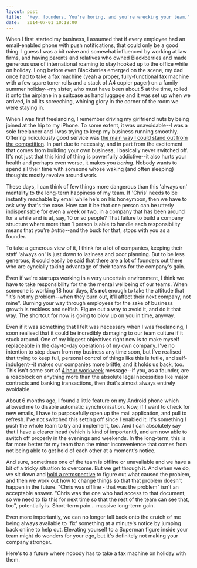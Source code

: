 ```yaml
---
layout: post
title:  "Hey, founders. You're boring, and you're wrecking your team."
date:   2014-07-01 10:18:00
---
```


When I first started my business, I assumed that if every employee had an email-enabled phone with push notifications, that could only be a good thing. I guess I was a bit naive and somewhat influenced by working at law firms, and having parents and relatives who owned Blackberries and made generous use of international roaming to stay hooked up to the office while on holiday. Long before even Blackberies emerged on the scene, my dad once had to take a fax machine (yeah a proper, fully-functional fax machine with a few spare toner rolls and a stack of A4 copier pager) on a family summer holiday--my sister, who must have been about 5 at the time, rolled it onto the airplane in a suitcase as hand luggage and it was set up when we arrived, in all its screeching, whining glory in the corner of the room we were staying in.

When I was first freelancing, I remember driving my girlfriend nuts by being joined at the hip to my iPhone. To some extent, it was unavoidable--I was a sole freelancer and I was trying to keep my business running smoothly. Offering ridiculously good service was [the main way I could stand out from the competition](http://jonlay.com/2014/05/freelancer-to-agency/). In part due to necessity, and in part from the excitement that comes from building your own business, I basically never switched off. It's not just that this kind of thing is powerfully addictive--it also hurts your health and perhaps even worse, it makes you _boring_. Nobody wants to spend all their time with someone whose waking (and often sleeping) thoughts mostly revolve around work.

These days, I can think of few things more dangerous than this 'always on' mentality to the long-term happiness of my team. If 'Chris' needs to be instantly reachable by email while he's on his honeymoon, then we have to ask why that's the case. How can it be that one person can be utterly indispensable for even a week or two, in a company that has been around for a while and is at, say, 10 or so people? That failure to build a company structure where more than 1 person is able to handle each responsibility means that you're _brittle_--and the buck for that, stops with you as a founder.

To take a generous view of it, I think for a lot of companies, keeping their staff 'always on' is just down to laziness and poor planning. But to be less generous, it could easily be said that there are a lot of founders out there who are cyncially taking advantage of their teams for the company's gain.

Even if we're startups working in a very uncertain environment, I think we have to take responsibility for the the mental wellbeing of our teams. When someone is working 18 hour days, it's **not** enough to take the attitude that "it's not my problem--when they burn out, it'll affect their next company, not mine". Burning your way through employees for the sake of business growth is reckless and selfish. Figure out a way to avoid it, and do it that way. The shortcut for now is going to blow up on you in time, anyway.

Even if it was something that I felt was necessary when I was freelancing, I soon realised that it could be incredibly damaging to our team culture if it stuck around. One of my biggest objectives right now is to make myself replaceable in the day-to-day operations of my own company. I've no intention to step down from my business any time soon, but I've realised that trying to keep full, personal control of things like this is futile, and self-indulgent--it makes our companies more brittle, and it holds us back, too. This isn't some sort of [4 hour workweek](http://fourhourworkweek.com/) message--if you, as a founder, are a roadblock on anything more than the absolute legal necessities like major contracts and banking transactions, then that's almost always entirely avoidable.

About 6 months ago, I found a little feature on my Android phone which allowed me to disable automatic synchronisation. Now, if I  want to check for new emails, I have to purposefully open up the  mail application, and pull to refresh. I've not switched this setting off since I enabled it. It's something I push the whole team to try and implement, too. And I can absolutely say that I have a clearer head (which is kind of important!), and am now able to switch off properly in the evenings and weekends. In the long-term, this is far more better for my team than the minor inconvenience that comes from not being able to get hold of each other at a moment's notice.

And sure, sometimes one of the team is offline or unavailable and we have a bit of a tricky situation to overcome. But we get through it. And when we do, we sit down and [hold a retrospective](http://jonlay.com/2014/06/mini-retrospectives/) to figure out what caused the problem, and then we work out how to change things so that that problem doesn't happen in the future. "Chris was offline - that was the problem" isn't an acceptable answer. "Chris was the one who had access to that document, so we need to fix this for next time so that the rest of the team can see that, too", potentially is.  Short-term pain… massive long-term gain.

Even more importantly, we can no longer fall back onto the crutch of me being always available to 'fix' something at a minute's notice by jumping back online to help out. Elevating yourself to a Superman figure inside your team might do wonders for your ego, but it's definitely not making your company stronger.

Here's to a future where nobody has to take a fax machine on holiday with them.